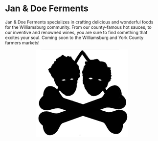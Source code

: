 # Jan & Doe Ferments


Jan & Doe Ferments specializes in crafting delicious and wonderful foods for the Williamsburg community. From our county-famous hot sauces, to our inventive and renowned wines, you are sure to find something that excites your soul. Coming soon to the Williamsburg and York County farmers markets!

<p align="center">
<img src="/JDF/Logo1.png" alt="drawing" width="300"/>
</p>
